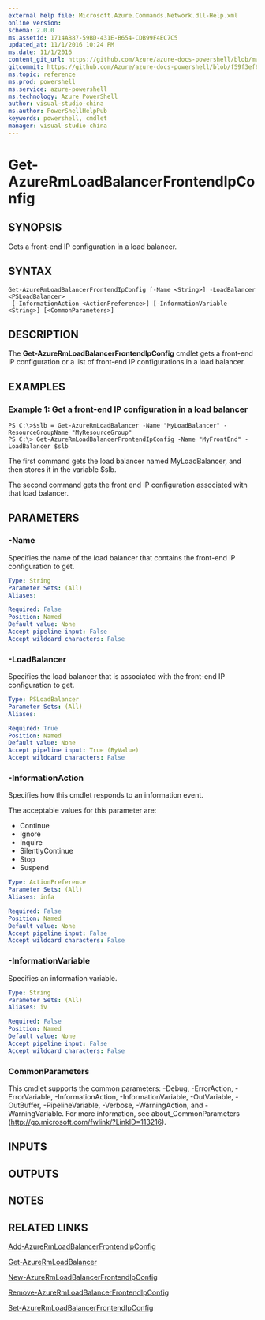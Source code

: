 ```yaml
---
external help file: Microsoft.Azure.Commands.Network.dll-Help.xml
online version: 
schema: 2.0.0
ms.assetid: 1714A887-59BD-431E-B654-CDB99F4EC7C5
updated_at: 11/1/2016 10:24 PM
ms.date: 11/1/2016
content_git_url: https://github.com/Azure/azure-docs-powershell/blob/master/azureps-cmdlets-docs/ResourceManager/AzureRM.Network/v2.1.0/Get-AzureRmLoadBalancerFrontendIpConfig.md
gitcommit: https://github.com/Azure/azure-docs-powershell/blob/f59f3ef60bc592383812213e69fd77ba950759ed/azureps-cmdlets-docs/ResourceManager/AzureRM.Network/v2.1.0/Get-AzureRmLoadBalancerFrontendIpConfig.md
ms.topic: reference
ms.prod: powershell
ms.service: azure-powershell
ms.technology: Azure PowerShell
author: visual-studio-china
ms.author: PowerShellHelpPub
keywords: powershell, cmdlet
manager: visual-studio-china
---
```


# Get-AzureRmLoadBalancerFrontendIpConfig

## SYNOPSIS
Gets a front-end IP configuration in a load balancer.

## SYNTAX

```
Get-AzureRmLoadBalancerFrontendIpConfig [-Name <String>] -LoadBalancer <PSLoadBalancer>
 [-InformationAction <ActionPreference>] [-InformationVariable <String>] [<CommonParameters>]
```

## DESCRIPTION
The **Get-AzureRmLoadBalancerFrontendIpConfig** cmdlet gets a front-end IP configuration or a list of front-end IP configurations in a load balancer.

## EXAMPLES

### Example 1: Get a front-end IP configuration in a load balancer
```
PS C:\>$slb = Get-AzureRmLoadBalancer -Name "MyLoadBalancer" -ResourceGroupName "MyResourceGroup"
PS C:\> Get-AzureRmLoadBalancerFrontendIpConfig -Name "MyFrontEnd" -LoadBalancer $slb
```

The first command gets the load balancer named MyLoadBalancer, and then stores it in the variable $slb.

The second command gets the front end IP configuration associated with that load balancer.

## PARAMETERS

### -Name
Specifies the name of the load balancer that contains the front-end IP configuration to get.

```yaml
Type: String
Parameter Sets: (All)
Aliases: 

Required: False
Position: Named
Default value: None
Accept pipeline input: False
Accept wildcard characters: False
```

### -LoadBalancer
Specifies the load balancer that is associated with the front-end IP configuration to get.

```yaml
Type: PSLoadBalancer
Parameter Sets: (All)
Aliases: 

Required: True
Position: Named
Default value: None
Accept pipeline input: True (ByValue)
Accept wildcard characters: False
```

### -InformationAction
Specifies how this cmdlet responds to an information event.

The acceptable values for this parameter are:

- Continue
- Ignore
- Inquire
- SilentlyContinue
- Stop
- Suspend

```yaml
Type: ActionPreference
Parameter Sets: (All)
Aliases: infa

Required: False
Position: Named
Default value: None
Accept pipeline input: False
Accept wildcard characters: False
```

### -InformationVariable
Specifies an information variable.

```yaml
Type: String
Parameter Sets: (All)
Aliases: iv

Required: False
Position: Named
Default value: None
Accept pipeline input: False
Accept wildcard characters: False
```

### CommonParameters
This cmdlet supports the common parameters: -Debug, -ErrorAction, -ErrorVariable, -InformationAction, -InformationVariable, -OutVariable, -OutBuffer, -PipelineVariable, -Verbose, -WarningAction, and -WarningVariable. For more information, see about_CommonParameters (http://go.microsoft.com/fwlink/?LinkID=113216).

## INPUTS

## OUTPUTS

## NOTES

## RELATED LINKS

[Add-AzureRmLoadBalancerFrontendIpConfig](xref:ResourceManager/AzureRM.Network/v2.1.0/Add-AzureRmLoadBalancerFrontendIpConfig.md)

[Get-AzureRmLoadBalancer](xref:ResourceManager/AzureRM.Network/v2.1.0/Get-AzureRmLoadBalancer.md)

[New-AzureRmLoadBalancerFrontendIpConfig](xref:ResourceManager/AzureRM.Network/v2.1.0/New-AzureRmLoadBalancerFrontendIpConfig.md)

[Remove-AzureRmLoadBalancerFrontendIpConfig](xref:ResourceManager/AzureRM.Network/v2.1.0/Remove-AzureRmLoadBalancerFrontendIpConfig.md)

[Set-AzureRmLoadBalancerFrontendIpConfig](xref:ResourceManager/AzureRM.Network/v2.1.0/Set-AzureRmLoadBalancerFrontendIpConfig.md)



